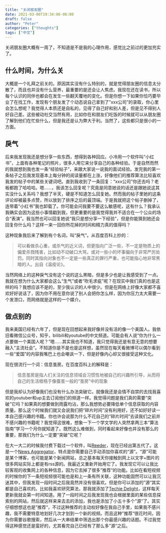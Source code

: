 ```yaml
---
title: "关闭朋友圈"
date: 2021-03-06T19:34:06-06:00
draft: false
author: "Peter"
categories: ["thoughts"]
tags: ["中文"]
---
```


关闭朋友圈大概有一周了，不知道是不是我的心理作用，感觉比之前过的更加充实了。

## 什么时间，为什么关

大概是一个礼拜之前关的。原因其实没有什么特别的，就是觉得朋友圈的信息太分散了，而且也并没有什么营养，最重要的是还会让人焦虑。我现在还在读书，所以每个认识的同伴也都会在发生一些翻天覆地的变化。但是你想一下如果你恰巧要毕业了在找工作，发现有个朋友发了个动态说自己拿到了”xxx公司”的录取，你心里会怎么想呢？我觉得人本质还是自私的，见得了自己好和别人差，但是见不得别人好自己差。这些被动社交当然有用，比如你在和朋友们吃饭的时候就可以从朋友圈了解到他们在忙些什么，但是我还是认为弊大于利。当然了，这些都只是很小的一方面。

## 戾气

后来我发现我还是想分享一些东西，想得到各种回应。小冷用一个软件叫“小红书”，上面有各种笔记的照片，很多人用它来分享自己的各种经验。于是自然而然的我就想到我也发一条“经验帖子”，来跟大家说一说我的面试经验。发完我的第一条帖子之后我发现基本上每分钟的阅读量都在上涨，好像他们的推荐算法比较喜欢我发的帖子中的某些关键词吧。直到我收到了一条回复：“xxx公司”你还去吗？老板都跑了哈哈哈。嗯……，我该怎么回复呢？究竟是同意她说的话还是跟她说这其实没什么关系吗？我想了半天，硬是不知道怎么回复她。然而我的帖子里她的这条评论却被最多点赞，所以放到了排序之后的最顶端。于是我就把这个帖子删掉了，连带着“小红书”我也卸载了。你可能会问我要不要这么敏感呢，这有什么？我承认我确实会因为这些小事情戳到我，但更重要的是我觉得我并不适合在一个公众的场合“表演”。我当然也可以回复她说“我只是想分享一下经验”，但是你能猜到她还会回复你什么吗？这样一来一回你所花掉的时间和精力真的值得吗？

这种现象我后来了解到有个名词，叫“戾气”。从百度百科上抄的：
> 可以看做杀心重，或杀气的近义词，但更指向广泛一些，不一定是物质上的偏爱杀戮残害，比如动不动破口大骂，或对一些小的坏事偏向于非常严厉处罚。同时其指向对象也不一定是一些真正的罪行严重，也可能指心地非常黑暗的人。出自《温疫论》。

当然网络上的这种戾气没有这个说的这么黑暗，但是多少也是让我感受到了一点。我就在想为什么大家都会这么“生气”或者“吹毛求疵”呢？在现实中我们真的也是这样的吗？我想应该不是的，至少我认识的人中很少。但是在网络上好像大家都不喜欢好好说话了，因为你不用在意你说了别人会把你怎么样，因为你压力太大需要一个发泄口，而网络就是这样的一个媒介。


## 做点别的

我来美国已经有六年了，但是现在回想起来我好像并没有活的像一个美国人。我依旧看微信公众号，知乎，bilibili和youtube的中文频道。可能会有人说“你为什么一点要做一个美国人呢？”嗯……其实我也不知道，我只觉得我还是有意无意的想要融入“主流社会”。不知道你是不是也是这样想，虽然现在每天看微博可以偶尔看到一些“爱国”的内容我嘴巴上也会嘲讽一下，但是好像内心却又很接受这种文化。


现在很流行一个词：信息茧房。在百度百科上的解释是：
> 信息茧房是指人们关注的信息领域会习惯性地被自己的兴趣所引导，从而将自己的生活桎梏于像蚕茧一般的“茧房”中的现象

但是我却认为好像我们也没有什么办法突破它。就像我还是会情不自禁的去找我喜欢的youtuber和up主去订阅他们的频道一样。我觉得问题是我们真的需要“突破”它吗？如果真的想要做到雨露均沾，那么我想势必要降低单个信息获取的内容质量。那么这个时候我们就又会说我们把“碎片时间”没有利用好，还不如好好读一本自己感兴趣的书籍。你也许会说那为什么不花自己的“碎片时间”去读我们之前并不感兴趣的书籍呢？我觉得这很难，想象一下一个学文学的人突然拿两三本“算法指南”学习一个月你就知道了。既然这么难做到，同时看起来好像也并没有那么的重要，那我们为什么一定要“突破”它呢？

在大一大二的时候我付费下载过一个软件，叫[Reeder](https://reederapp.com)，现在已经出第五代了。这是一个[News Aggregator](https://en.wikipedia.org/wiki/News_aggregator)，特点是你需要自己手动添加你喜欢的“源”。“源”可能是某个博客，也可能是某个新闻网站，总之基本每天你接触到网上以文字+图片的很多网站实际上都是有rss源的。我最近又重新开始用它了。我发现它可以让我比较客观的收集网上的各种信息，因为它去掉了很多”推荐“的功能。比如在看短视频的时候你的下一条短视频很可能也是和上一条有所关联，这种功能固然可以让我沉迷其中，但我发现一段时间之后我竟然并没有很喜欢。但是你可以添加的”源“其实都是自己喜欢的。比如我喜欢研究算法，那我就添加了[Techie Delight](https://www.techiedelight.com)，这样每天更新我就会第一时间知道。用了一段时间之后我发现我也会根据里面的某些信息探索别的网站，然后就这样来来去去的添加，我也是添加了小五十多个”源“了。其实仔细想想这也是”推荐“，不过这种推荐的主动权好像在我自己手里，如果我不感兴趣，我不需要特意地划好几次才划到一个新的视频。而且这种”推荐“很花时间，因为你需要谷歌搜索，然后从一大串结果中筛选出那个你最感兴趣的话题。不过我觉得这种感觉还是蛮好的，尤其看完自己已经有了那么多”源“之后。




